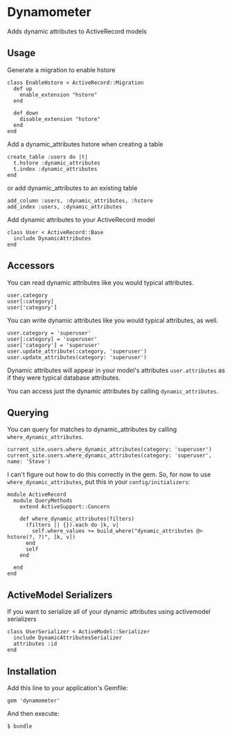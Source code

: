 # Dynamometer

Adds dynamic attributes to ActiveRecord models

## Usage

Generate a migration to enable hstore

    class EnableHstore < ActiveRecord::Migration
      def up
        enable_extension "hstore"
      end
    
      def down
        disable_extension "hstore"
      end
    end
    
Add a dynamic_attributes hstore when creating a table

    create_table :users do |t|
      t.hstore :dynamic_attributes
      t.index :dynamic_attributes
    end
    
or add dynamic_attributes to an existing table

    add_column :users, :dynamic_attributes, :hstore
    add_index :users, :dynamic_attributes

Add dynamic attributes to your ActiveRecord model

    class User < ActiveRecord::Base
      include DynamicAttributes
    end

## Accessors

You can read dynamic attributes like you would typical attributes.

    user.category
    user[:category]
    user['category']

You can write dynamic attributes like you would typical attributes, as well.

    user.category = 'superuser'
    user[:category] = 'superuser'
    user['category'] = 'superuser'
    user.update_attribute(:category, 'superuser')
    user.update_attributes(category: 'superuser')

Dynamic attributes will appear in your model's attributes `user.attributes` as if they were typical database attributes.

You can access just the dynamic attributes by calling `dynamic_attributes`.

## Querying

You can query for matches to dynamic_attributes by calling `where_dynamic_attributes`. 

    current_site.users.where_dynamic_attributes(category: 'superuser')
    current_site.users.where_dynamic_attributes(category: 'superuser', name: 'Steve')

I can't figure out how to do this correctly in the gem. So, for now to use `where_dynamic_attributes`, put this in your `config/initializers`:

    module ActiveRecord
      module QueryMethods
        extend ActiveSupport::Concern
    
        def where_dynamic_attributes(filters)
          (filters || {}).each do |k, v|
            self.where_values += build_where("dynamic_attributes @> hstore(?, ?)", [k, v])
          end
          self
        end
    
      end
    end

## ActiveModel Serializers

If you want to serialize all of your dynamic attributes using activemodel serializers

    class UserSerializer < ActiveModel::Serializer
      include DynamicAttributesSerializer
      attributes :id
    end

## Installation

Add this line to your application's Gemfile:

    gem 'dynamometer'

And then execute:

    $ bundle
